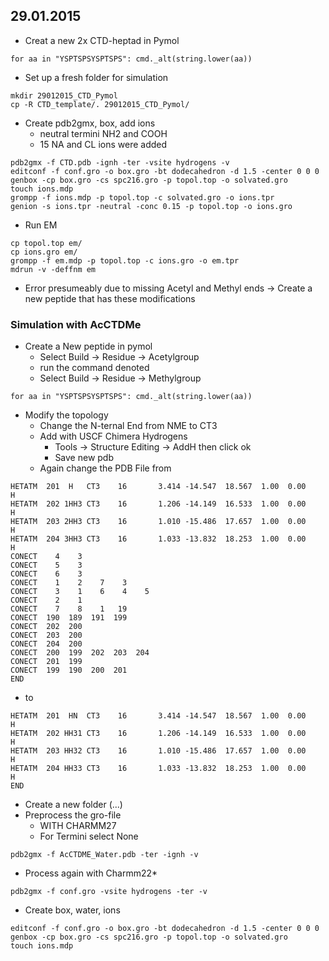 ## 29.01.2015

* Creat a new 2x CTD-heptad in Pymol 


```
for aa in "YSPTSPSYSPTSPS": cmd._alt(string.lower(aa))

```

* Set up a fresh folder for simulation

```
mkdir 29012015_CTD_Pymol
cp -R CTD_template/. 29012015_CTD_Pymol/
```

* Create pdb2gmx, box, add ions 
    * neutral termini NH2 and COOH
    * 15 NA and CL ions were added

```
pdb2gmx -f CTD.pdb -ignh -ter -vsite hydrogens -v
editconf -f conf.gro -o box.gro -bt dodecahedron -d 1.5 -center 0 0 0
genbox -cp box.gro -cs spc216.gro -p topol.top -o solvated.gro
touch ions.mdp
grompp -f ions.mdp -p topol.top -c solvated.gro -o ions.tpr
genion -s ions.tpr -neutral -conc 0.15 -p topol.top -o ions.gro
```

* Run EM

```
cp topol.top em/
cp ions.gro em/
grompp -f em.mdp -p topol.top -c ions.gro -o em.tpr
mdrun -v -deffnm em

```

* Error presumeably due to missing Acetyl and Methyl ends → Create a new peptide that has these modifications

### Simulation with AcCTDMe

* Create a New peptide in pymol
    * Select Build → Residue → Acetylgroup
    * run the command denoted
    * Select Build → Residue → Methylgroup

```
for aa in "YSPTSPSYSPTSPS": cmd._alt(string.lower(aa))
```

* Modify the topology
    * Change the N-ternal End from NME to CT3
    * Add with USCF Chimera Hydrogens
        * Tools → Structure Editing → AddH then click ok
        * Save new pdb
    * Again change the PDB File from 
    
```
HETATM  201  H   CT3    16       3.414 -14.547  18.567  1.00  0.00           H
HETATM  202 1HH3 CT3    16       1.206 -14.149  16.533  1.00  0.00           H
HETATM  203 2HH3 CT3    16       1.010 -15.486  17.657  1.00  0.00           H
HETATM  204 3HH3 CT3    16       1.033 -13.832  18.253  1.00  0.00           H
CONECT    4    3
CONECT    5    3
CONECT    6    3
CONECT    1    2    7    3
CONECT    3    1    6    4    5
CONECT    2    1
CONECT    7    8    1   19
CONECT  190  189  191  199
CONECT  202  200
CONECT  203  200
CONECT  204  200
CONECT  200  199  202  203  204
CONECT  201  199
CONECT  199  190  200  201
END

```

* to

```
HETATM  201  HN  CT3    16       3.414 -14.547  18.567  1.00  0.00           H
HETATM  202 HH31 CT3    16       1.206 -14.149  16.533  1.00  0.00           H
HETATM  203 HH32 CT3    16       1.010 -15.486  17.657  1.00  0.00           H
HETATM  204 HH33 CT3    16       1.033 -13.832  18.253  1.00  0.00           H
END

```

* Create a new folder (...)
* Preprocess the gro-file
    * WITH CHARMM27
    * For Termini select None 

```
pdb2gmx -f AcCTDME_Water.pdb -ter -ignh -v

```

* Process again with Charmm22*

```
pdb2gmx -f conf.gro -vsite hydrogens -ter -v
```

* Create box, water, ions


```
editconf -f conf.gro -o box.gro -bt dodecahedron -d 1.5 -center 0 0 0
genbox -cp box.gro -cs spc216.gro -p topol.top -o solvated.gro
touch ions.mdp
```


